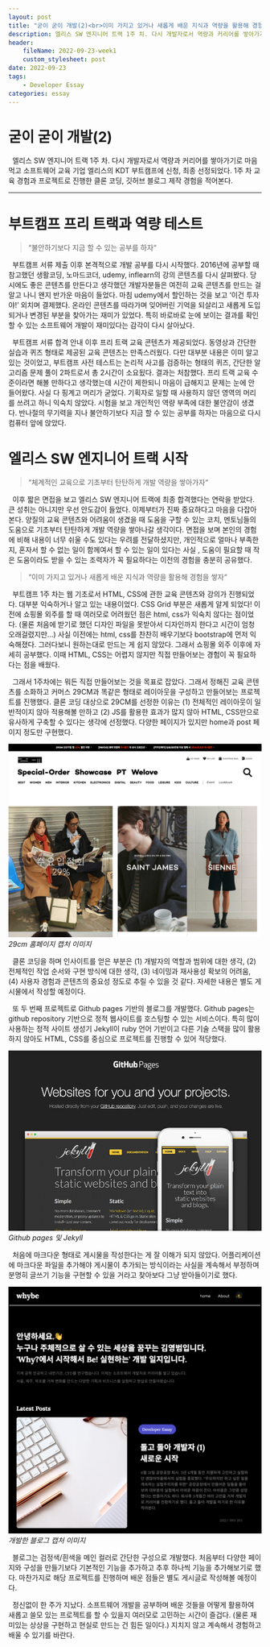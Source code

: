 ```yaml
---
layout: post
title: "굳이 굳이 개발(2)<br>이미 가지고 있거나 새롭게 배운 지식과 역량을 활용해 경험을 쌓자"
description: 엘리스 SW 엔지니어 트랙 1주 차. 다시 개발자로서 역량과 커리어를 쌓아가기로 마음먹고 소프트웨어 교육 기업 엘리스의 KDT 부트캠프에 신청, 최종 선정되었다. 1주 차 교육 경험과 프로젝트로 진행한 클론 코딩, 깃허브 블로그 제작 경험을 적어본다.
header:
    fileName: 2022-09-23-week1
    custom_stylesheet: post
date: 2022-09-23
tags:
    - Developer Essay
categories: essay
---
```


# 굳이 굳이 개발(2)

&nbsp; 엘리스 SW 엔지니어 트랙 1주 차. 다시 개발자로서 역량과 커리어를 쌓아가기로 마음먹고 소프트웨어 교육 기업 엘리스의 KDT 부트캠프에 신청, 최종 선정되었다. 1주 차 교육 경험과 프로젝트로 진행한 클론 코딩, 깃허브 블로그 제작 경험을 적어본다.

---

# 부트캠프 프리 트랙과 역량 테스트

> “불안하기보다 지금 할 수 있는 공부를 하자“

&nbsp; 부트캠프 서류 제출 이후 본격적으로 개발 공부를 다시 시작했다. 2016년에 공부할 때 참고했던 생활코딩, 노마드코더, udemy, inflearn의 강의 콘텐츠를 다시 살펴봤다. 당시에도 좋은 콘텐츠를 만든다고 생각했던 개발자분들은 여전히 교육 콘텐츠를 만드는 걸 알고 나니 왠지 반가운 마음이 들었다. 마침 udemy에서 할인하는 것을 보고 ‘이건 투자야!’ 외치며 결제했다. 온라인 콘텐츠를 따라가며 잊어버린 기억을 되살리고 새롭게 도입되거나 변경된 부분을 찾아가는 재미가 있었다. 특히 바로바로 눈에 보이는 결과를 확인할 수 있는 소프트웨어 개발이 재미있다는 감각이 다시 살아났다.

&nbsp; 부트캠프 서류 합격 안내 이후 프리 트랙 교육 콘텐츠가 제공되었다. 동영상과 간단한 실습과 퀴즈 형태로 제공된 교육 콘텐츠는 만족스러웠다. 다만 대부분 내용은 이미 알고 있는 것이었고, 부트캠프 사전 테스트는 논리적 사고를 검증하는 형태의 퀴즈, 간단한 알고리즘 문제 풀이 2파트로서 총 2시간이 소요됬다. 결과는 처참했다. 프리 트랙 교육 수준이라면 해볼 만하다고 생각했는데 시간이 제한되니 마음이 급해지고 문제는 눈에 안 들어왔다. 사실 다 핑계고 머리가 굳었다. 기획자로 일할 때 사용하지 않던 영역의 머리를 쓰려고 하니 익숙치 않았다. 시험을 보고 개인적인 역량 부족에 대한 불안감이 생겼다. 반나절의 무기력을 지나 불안하기보다 지금 할 수 있는 공부를 하자는 마음으로 다시 컴퓨터 앞에 앉았다.

# 엘리스 SW 엔지니어 트랙 시작

> “체계적인 교육으로 기초부터 탄탄하게 개발 역량을 쌓아가자“

&nbsp; 이후 짧은 면접을 보고 엘리스 SW 엔지니어 트랙에 최종 합격했다는 연락을 받았다. 큰 성취는 아니지만 우선 안도감이 들었다. 이제부터가 진짜 중요하다고 마음을 다잡아본다. 양질의 교육 콘텐츠와 어려움이 생겼을 때 도움을 구할 수 있는 코치, 멘토님들의 도움으로 기초부터 탄탄하게 개발 역량을 쌓아나갈 생각이다. 면접을 보며 본인의 경험에 비해 내용이 너무 쉬울 수도 있다는 우려를 전달하셨지만, 개인적으로 얼마나 부족한지, 혼자서 할 수 없는 일이 함께여서 할 수 있는 일이 있다는 사실 , 도움이 필요할 때 작은 도움이라도 받을 수 있는 조력자가 꼭 필요하다는 이전의 경험을 충분히 공유했다.

> “이미 가지고 있거나 새롭게 배운 지식과 역량을 활용해 경험을 쌓자“

&nbsp; 부트캠프 1주 차는 웹 기초로서 HTML, CSS에 관한 교육 콘텐츠와 강의가 진행되었다. 대부분 익숙하거나 알고 있는 내용이었다. CSS Grid 부분은 새롭게 알게 되었다! 이전에 쇼핑몰 외주를 할 때 여러모로 어려웠던 점은 html, css가 익숙치 않다는 점이었다. (물론 처음에 받기로 했던 디자인 파일을 못받아서 디자인까지 한다고 시간이 엄청 오래걸렸지만…) 사실 이전에는 html, css를 찬찬히 배우기보다 bootstrap에 먼저 익숙해졌다. 그러다보니 원하는대로 만드는 게 쉽지 않았다. 그래서 쇼핑몰 외주 이후에 자세히 공부했다. 이때 HTML, CSS는 어렵지 않지만 직접 만들어보는 경험이 꼭 필요하다는 점을 배웠다.

&nbsp; 그래서 1주차에는 뭐든 직접 만들어보는 것을 목표로 잡았다. 그래서 정해진 교육 콘텐츠를 소화하고 커머스 29CM과 똑같은 형태로 레이아웃을 구성하고 만들어보는 프로젝트를 진행했다. 클론 코딩 대상으로 29CM를 선정한 이유는 (1) 전체적인 레이아웃이 일반적이지 않아 적용해볼 만하고 (2) JS를 활용한 효과가 많지 않아 HTML, CSS만으로 유사하게 구축할 수 있다는 생각에 선정했다. 다양한 페이지가 있지만 home과 post 페이지 정도만 구현했다.

![29cm-website-capture](/assets/images/post/2022-09-23-week1/29cm-capture.png)_29cm 홈페이지 캡처 이미지_

&nbsp; 클론 코딩을 하며 인사이트를 얻은 부분은 (1) 개발자의 역할과 범위에 대한 생각, (2) 전체적인 작업 순서와 구현 방식에 대한 생각, (3) 네이밍과 재사용성 확보의 어려움, (4) 사용자 경험과 콘텐츠의 중요성 정도로 추릴 수 있을 것 같다. 자세한 내용은 별도 게시물에서 작성할 예정이다.

&nbsp; 또 두 번째 프로젝트로 Github pages 기반의 블로그를 개발했다. Github pages는 github repository 기반으로 정적 웹사이트를 호스팅할 수 있는 서비스이다. 특히 많이 사용하는 정적 사이트 생성기 Jekyll이 ruby 언어 기반이고 다른 기술 스택을 많이 활용하지 않아도 HTML, CSS를 중심으로 프로젝트를 진행할 수 있어 적당했다.

![github-pages-capture](/assets/images/post/2022-09-23-week1/github-pages.png)_Github pages 및 Jekyll_

&nbsp; 처음에 마크다운 형태로 게시물을 작성한다는 게 잘 이해가 되지 않았다. 어플리케이션에 마크다운 파일을 추가해야 게시물이 추가되는 방식이라는 사실을 계속해서 부정하며 분명히 글쓰기 기능을 구현할 수 있을 거라고 찾아보다 그냥 받아들이기로 했다.

![ybeom-blog-capture](/assets/images/post/2022-09-23-week1/ybeom-blog.png)_개발한 블로그 캡처 이미지_

&nbsp; 블로그는 검정색/흰색을 메인 컬러로 간단한 구성으로 개발했다. 처음부터 다양한 페이지와 구성을 만들기보다 기본적인 기능을 추가하고 추후 하나씩 기능을 추가해보기로 했다. 마찬가지로 해당 프로젝트를 진행하며 배운 점들은 별도 게시글로 작성해볼 예정이다.

&nbsp; 정신없이 한 주가 지났다. 소프트웨어 개발을 공부하며 배운 것들을 어떻게 활용하여 새롭고 쓸모 있는 프로젝트를 할 수 있을지 여러모로 고민하는 시간이 즐겁다. (물론 재미있는 상상을 구현하고 현실로 만드는 건 힘든 일이다.) 지치지 않고 계속해서 경험하고 배울 수 있기를 바란다.
